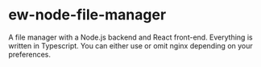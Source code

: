# ew-node-file-manager
A file manager with a Node.js backend and React front-end. Everything is written in Typescript. You can either use or omit nginx depending on your preferences.
